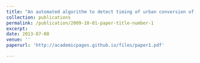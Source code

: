 ```yaml
---
title: "An automated algorithm to detect timing of urban conversion of agricultural land with high temporal frequency MODIS NDVI data"
collection: publications
permalink: /publication/2009-10-01-paper-title-number-1
excerpt: 
date: 2013-07-08
venue: ''
paperurl: 'http://academicpages.github.io/files/paper1.pdf'

---
```

